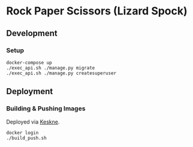 # Rock Paper Scissors (Lizard Spock)

## Development

### Setup

```
docker-compose up
./exec_api.sh ./manage.py migrate
./exec_api.sh ./manage.py createsuperuser
```

## Deployment

### Building & Pushing Images

Deployed via [Keskne](https://github.com/LucasPickering/keskne).

```
docker login
./build_push.sh
```
